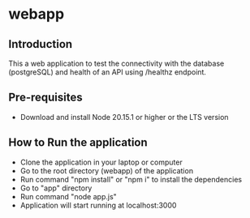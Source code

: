 # webapp

## Introduction 
This a web application to test the connectivity with the database (postgreSQL) and health of an API using /healthz endpoint.

## Pre-requisites
- Download and install Node 20.15.1 or higher or the LTS version

## How to Run the application
- Clone the application in your laptop or computer
- Go to the root directory (webapp) of the application
- Run command "npm install" or "npm i" to install the dependencies
- Go to "app" directory
- Run command "node app.js"
- Application will start running at localhost:3000